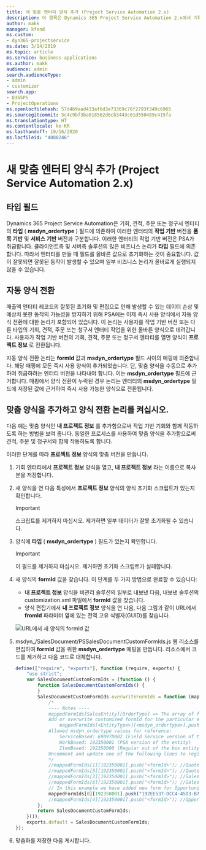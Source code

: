 ```yaml
---
title: 새 맞춤 엔터티 양식 추가 (Project Service Automation 2.x)
description: 이 항목은 Dynamics 365 Project Service Automation 2.x에서 기회, 견적, 주문 또는 청구서를 위한 맞춤 엔터티 양식을 추가하는 방법에 대한 정보를 제공합니다.
author: makk
manager: kfend
ms.custom:
- dyn365-projectservice
ms.date: 3/14/2019
ms.topic: article
ms.service: business-applications
ms.author: makk
audience: admin
search.audienceType:
- admin
- customizer
search.app:
- D365PS
- ProjectOperations
ms.openlocfilehash: 57d4b9aad433af6d3e73369c76f2793f349c6965
ms.sourcegitcommit: 5c4c9bf3ba018562d6cb3443c01d550489c415fa
ms.translationtype: HT
ms.contentlocale: ko-KR
ms.lasthandoff: 10/16/2020
ms.locfileid: "4080246"
---
```

# <a name="add-new-custom-entity-forms-project-service-automation-2x"></a>새 맞춤 엔터티 양식 추가 (Project Service Automation 2.x)

## <a name="type-field"></a>타입 필드 

Dynamics 365 Project Service Automation은 기회, 견적, 주문 또는 청구서 엔터티의 **타입** ( **msdyn\_ordertype** ) 필드에 의존하여 이러한 엔터티의 **작업 기반** 버전을 **품목 기반** 및 **서비스 기반** 버전과 구분합니다. 이러한 엔터티의 작업 기반 버전은 PSA가 취급합니다. 클라이언트측 및 서버측 솔루션의 많은 비즈니스 논리가 **타입** 필드에 의존합니다. 따라서 엔터티를 만들 때 필드를 올바른 값으로 초기화하는 것이 중요합니다. 값이 잘못되면 잘못된 동작이 발생할 수 있으며 일부 비즈니스 논리가 올바르게 실행되지 않을 수 있습니다.

## <a name="automatic-form-switching"></a>자동 양식 전환

매출액 엔터티 레코드의 잘못된 초기화 및 편집으로 인해 발생할 수 있는 데이터 손상 및 예상치 못한 동작의 가능성을 방지하기 위해 PSA에는 이제 즉시 사용 양식에서 자동 양식 전환에 대한 논리가 포함되어 있습니다. 이 논리는 사용자를 작업 기반 버전 또는 다른 타입의 기회, 견적, 주문 또는 청구서 엔터티 작업을 위한 올바른 양식으로 데려갑니다. 사용자가 작업 기반 버전의 기회, 견적, 주문 또는 청구서 엔터티를 열면 양식이 **프로젝트 정보** 로 전환됩니다.

자동 양식 전환 논리는 **formId** 값과 **msdyn\_ordertype** 필드 사이의 매핑에 의존합니다. 해당 매핑에 모든 즉시 사용 양식이 추가되었습니다. 단, 맞춤 양식을 수동으로 추가하여 취급하려는 엔터티 버전을 나타내야 합니다. 이는 **msdyn\_ordertype** 필드에 근거합니다. 매핑에서 양식 전환이 누락된 경우 논리는 엔터티의 **msdyn\_ordertype** 필드에 저장된 값에 근거하여 즉시 사용 가능한 양식으로 전환됩니다.

## <a name="add-custom-forms-and-turn-on-the-form-switching-logic"></a>맞춤 양식을 추가하고 양식 전환 논리를 켜십시오.

다음 예는 맞춤 양식인 **내 프로젝트 정보** 를 추가함으로써 작업 기반 기회와 함께 작동하도록 하는 방법을 보여 줍니다. 동일한 프로세스를 사용하여 맞춤 양식을 추가함으로써 견적, 주문 및 청구서와 함께 작동하도록 합니다.

이러한 단계를 따라 **프로젝트 정보** 양식의 맞춤 버전을 만듭니다.

1. 기회 엔터티에서 **프로젝트 정보** 양식을 열고, **내 프로젝트 정보** 라는 이름으로 복사본을 저장합니다.
2. 새 양식을 연 다음 특성에서 **프로젝트 정보** 양식의 양식 초기화 스크립트가 있는지 확인합니다. 

    > [!IMPORTANT]
    > 스크립트를 제거하지 마십시오. 제거하면 일부 데이터가 잘못 초기화될 수 있습니다.

3. 양식에 **타입** ( **msdyn\_ordertype** ) 필드가 있는지 확인합니다. 

    > [!IMPORTANT]
    > 이 필드를 제거하지 마십시오. 제거하면 초기화 스크립트가 실패합니다.

4. 새 양식의 **formId** 값을 찾습니다. 이 단계를 두 가지 방법으로 완료할 수 있습니다:

    - **내 프로젝트 정보** 양식을 비관리 솔루션의 일부로 내보낸 다음, 내보낸 솔루션의 customization.xml 파일에서 **formId** 값을 찾습니다.
    - 양식 편집기에서 **내 프로젝트 정보** 양식을 연 다음, 다음 그림과 같이 URL에서 **fromId** 파라미터 옆에 있는 전역 고유 식별자(GUID)를 찾습니다.

    ![URL에서 새 양식의 formId 값](media/how-to-add-custom-forms-in-v2.0.png)

5. msdyn\_/SalesDocument/PSSalesDocumentCustomFormIds.js 웹 리소스를 편집하여 **formId** 값을 위한 **msdyn\_ordertype** 매핑을 만듭니다. 리소스에서 코드를 제거하고 다음 코드로 대체합니다.

    ```javascript
    define(["require", "exports"], function (require, exports) {
        "use strict";
        var SalesDocumentCustomFormIds = (function () {
            function SalesDocumentCustomFormIds() {
            }
            SalesDocumentCustomFormIds.overwriteFormIds = function (mappedFormIds) {
                /*
                ---- Notes ----
                mappedFormIds[SalesEntity][OrderType] => The array of forms IDs that support particular entity and order type
                Add or overwrite customized formId for the particular entity and order type by calling:
                    mappedFormIds[<EntityType>][<msdyn_ordertype>].push("<formId>");
                Allowed msdyn_ordertype values for reference:
                    ServiceBased: 690970002 (Field Service version of the entity)
                    WorkBased: 192350001 (PSA version of the entity)
                    ItemBased: 192350000 (Regular out of the box entity)
                Uncomment and update one of the following lines to register custom PSA form for required entity:
                */      
                //mappedFormIds[1][192350001].push("<formId>"); //Quote
                //mappedFormIds[5][192350001].push("<formId>"); //Quote Line
                //mappedFormIds[2][192350001].push("<formId>"); //Sales Order
                //mappedFormIds[6][192350001].push("<formId>"); //Sales Order Line
                // In this example we have added new form for Opportunity
                mappedFormIds[0][192350001].push("192EE537-DCC4-45D3-B7AF-EA694B9113D2"); //Opportunity
                //mappedFormIds[4][192350001].push("<formId>"); //Opportunity Line
            };
            return SalesDocumentCustomFormIds;
        }());
        exports.default = SalesDocumentCustomFormIds;
    });
    ```

6. 맞춤화를 저장한 다음 게시합니다.
